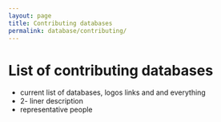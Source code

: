 ```yaml
---
layout: page
title: Contributing databases
permalink: database/contributing/
---
```




# List of contributing databases

- current list of  databases, logos links and and everything 
- 2- liner description
- representative people 

